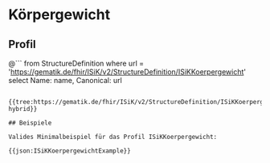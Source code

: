 # Körpergewicht

## Profil

@```
from StructureDefinition where url = 'https://gematik.de/fhir/ISiK/v2/StructureDefinition/ISiKKoerpergewicht' select Name: name, Canonical: url
```

{{tree:https://gematik.de/fhir/ISiK/v2/StructureDefinition/ISiKKoerpergewicht, hybrid}}

## Beispiele

Valides Minimalbeispiel für das Profil ISiKKoerpergewicht:

{{json:ISiKKoerpergewichtExample}}